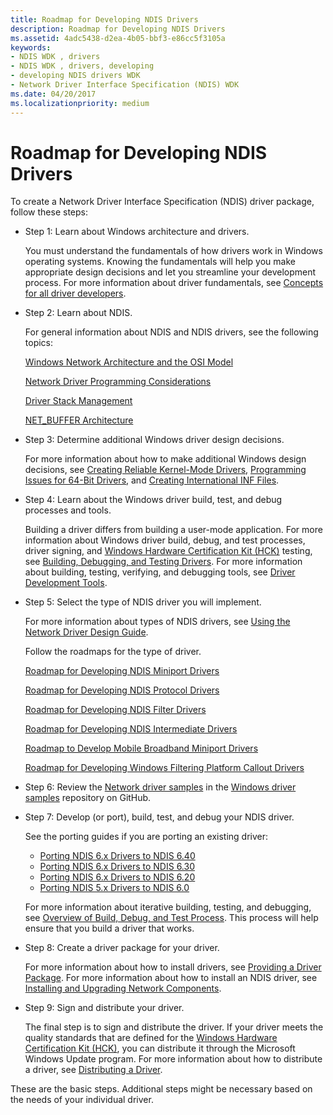 ```yaml
---
title: Roadmap for Developing NDIS Drivers
description: Roadmap for Developing NDIS Drivers
ms.assetid: 4adc5438-d2ea-4b05-bbf3-e86cc5f3105a
keywords:
- NDIS WDK , drivers
- NDIS WDK , drivers, developing
- developing NDIS drivers WDK
- Network Driver Interface Specification (NDIS) WDK
ms.date: 04/20/2017
ms.localizationpriority: medium
---
```


# Roadmap for Developing NDIS Drivers


To create a Network Driver Interface Specification (NDIS) driver package, follow these steps:

-   Step 1: Learn about Windows architecture and drivers.

    You must understand the fundamentals of how drivers work in Windows operating systems. Knowing the fundamentals will help you make appropriate design decisions and let you streamline your development process. For more information about driver fundamentals, see [Concepts for all driver developers](https://msdn.microsoft.com/library/windows/hardware/ff554731).

-   Step 2: Learn about NDIS.

    For general information about NDIS and NDIS drivers, see the following topics:

    [Windows Network Architecture and the OSI Model](windows-network-architecture-and-the-osi-model.md)

    [Network Driver Programming Considerations](network-driver-programming-considerations.md)

    [Driver Stack Management](driver-stack-management.md)

    [NET\_BUFFER Architecture](net-buffer-architecture.md)

-   Step 3: Determine additional Windows driver design decisions.

    For more information about how to make additional Windows design decisions, see [Creating Reliable Kernel-Mode Drivers](https://msdn.microsoft.com/library/windows/hardware/ff542904), [Programming Issues for 64-Bit Drivers](https://msdn.microsoft.com/library/windows/hardware/ff559923), and [Creating International INF Files](https://msdn.microsoft.com/library/windows/hardware/ff540208).

-   Step 4: Learn about the Windows driver build, test, and debug processes and tools.

    Building a driver differs from building a user-mode application. For more information about Windows driver build, debug, and test processes, driver signing, and [Windows Hardware Certification Kit (HCK)](https://go.microsoft.com/fwlink/p/?LinkId=733613) testing, see [Building, Debugging, and Testing Drivers](https://msdn.microsoft.com/windows-drivers/develop/visual_studio_driver_development_environment). For more information about building, testing, verifying, and debugging tools, see [Driver Development Tools](https://msdn.microsoft.com/library/windows/hardware/ff545440).

-   Step 5: Select the type of NDIS driver you will implement.

    For more information about types of NDIS drivers, see [Using the Network Driver Design Guide](using-the-network-driver-design-guide.md).

    Follow the roadmaps for the type of driver.

    [Roadmap for Developing NDIS Miniport Drivers](roadmap-for-developing-ndis-miniport-drivers.md)

    [Roadmap for Developing NDIS Protocol Drivers](roadmap-for-developing-ndis-protocol-drivers.md)

    [Roadmap for Developing NDIS Filter Drivers](roadmap-for-developing-ndis-filter-drivers.md)

    [Roadmap for Developing NDIS Intermediate Drivers](roadmap-for-developing-ndis-intermediate-drivers.md)

    [Roadmap to Develop Mobile Broadband Miniport Drivers](roadmap-to-develop-mb-miniport-drivers.md)

    [Roadmap for Developing Windows Filtering Platform Callout Drivers](roadmap-for-developing-wfp-callout-drivers.md)

-   Step 6: Review the [Network driver samples](https://go.microsoft.com/fwlink/p/?LinkId=616034) in the [Windows driver samples](https://go.microsoft.com/fwlink/p/?LinkId=616507) repository on GitHub.

-   Step 7: Develop (or port), build, test, and debug your NDIS driver.

    See the porting guides if you are porting an existing driver:

    -   [Porting NDIS 6.x Drivers to NDIS 6.40](porting-ndis-6-x-drivers-to-ndis-6-40.md)
    -   [Porting NDIS 6.x Drivers to NDIS 6.30](porting-ndis-6-x-drivers-to-ndis-6-30.md)
    -   [Porting NDIS 6.x Drivers to NDIS 6.20](porting-ndis-6-x-drivers-to-ndis-6-20.md)
    -   [Porting NDIS 5.x Drivers to NDIS 6.0](porting-ndis-5-x-drivers-to-ndis-6-0.md)

    For more information about iterative building, testing, and debugging, see [Overview of Build, Debug, and Test Process](https://msdn.microsoft.com/windows-drivers/develop/visual_studio_driver_development_environment). This process will help ensure that you build a driver that works.

-   Step 8: Create a driver package for your driver.

    For more information about how to install drivers, see [Providing a Driver Package](https://msdn.microsoft.com/windows-drivers/develop/creating_a_driver_package). For more information about how to install an NDIS driver, see [Installing and Upgrading Network Components](installing-and-upgrading-network-components.md).

-   Step 9: Sign and distribute your driver.

    The final step is to sign and distribute the driver. If your driver meets the quality standards that are defined for the [Windows Hardware Certification Kit (HCK)](https://go.microsoft.com/fwlink/p/?LinkId=733613), you can distribute it through the Microsoft Windows Update program. For more information about how to distribute a driver, see [Distributing a Driver](https://msdn.microsoft.com/windows-drivers/develop/distributing_a_driver_package_win8).

These are the basic steps. Additional steps might be necessary based on the needs of your individual driver.

 

 





